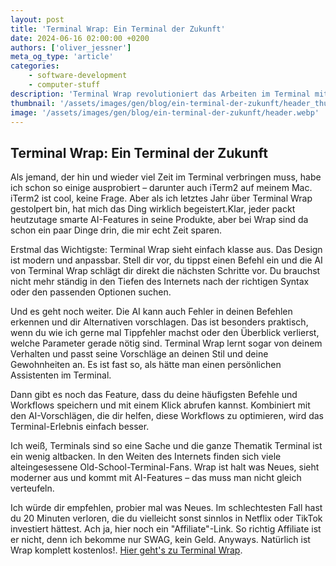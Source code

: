 ```yaml
---
layout: post
title: 'Terminal Wrap: Ein Terminal der Zukunft'
date: 2024-06-16 02:00:00 +0200
authors: ['oliver_jessner']
meta_og_type: 'article'
categories:
    - software-development
    - computer-stuff
description: 'Terminal Wrap revolutioniert das Arbeiten im Terminal mit modernen, anpassbaren Designs und smarten AI-Features. Diese helfen dir, Befehle effizienter auszuführen, Fehler zu korrigieren und Workflows zu optimieren. Probier es aus und entdecke eine völlig neue Terminal-Erfahrung.'
thumbnail: '/assets/images/gen/blog/ein-terminal-der-zukunft/header_thumbnail.webp'
image: '/assets/images/gen/blog/ein-terminal-der-zukunft/header.webp'
---
```


## Terminal Wrap: Ein Terminal der Zukunft

Als jemand, der hin und wieder viel Zeit im Terminal verbringen muss, habe ich schon so einige ausprobiert – darunter auch iTerm2 auf meinem Mac. iTerm2 ist cool, keine Frage. Aber als ich letztes Jahr über Terminal Wrap gestolpert bin, hat mich das Ding wirklich begeistert.Klar, jeder packt heutzutage smarte AI-Features in seine Produkte, aber bei Wrap sind da schon ein paar Dinge drin, die mir echt Zeit sparen.

Erstmal das Wichtigste: Terminal Wrap sieht einfach klasse aus. Das Design ist modern und anpassbar. Stell dir vor, du tippst einen Befehl ein und die AI von Terminal Wrap schlägt dir direkt die nächsten Schritte vor. Du brauchst nicht mehr ständig in den Tiefen des Internets nach der richtigen Syntax oder den passenden Optionen suchen.

Und es geht noch weiter. Die AI kann auch Fehler in deinen Befehlen erkennen und dir Alternativen vorschlagen. Das ist besonders praktisch, wenn du wie ich gerne mal Tippfehler machst oder den Überblick verlierst, welche Parameter gerade nötig sind. Terminal Wrap lernt sogar von deinem Verhalten und passt seine Vorschläge an deinen Stil und deine Gewohnheiten an. Es ist fast so, als hätte man einen persönlichen Assistenten im Terminal.

Dann gibt es noch das Feature, dass du deine häufigsten Befehle und Workflows speichern und mit einem Klick abrufen kannst. Kombiniert mit den AI-Vorschlägen, die dir helfen, diese Workflows zu optimieren, wird das Terminal-Erlebnis einfach besser.

Ich weiß, Terminals sind so eine Sache und die ganze Thematik Terminal ist ein wenig altbacken. In den Weiten des Internets finden sich viele alteingesessene Old-School-Terminal-Fans. Wrap ist halt was Neues, sieht moderner aus und kommt mit AI-Features – das muss man nicht gleich verteufeln.

Ich würde dir empfehlen, probier mal was Neues. Im schlechtesten Fall hast du 20 Minuten verloren, die du vielleicht sonst sinnlos in Netflix oder TikTok investiert hättest. Ach ja, hier noch ein "Affiliate"-Link. So richtig Affiliate ist er nicht, denn ich bekomme nur SWAG, kein Geld. Anyways. Natürlich ist Wrap komplett kostenlos!. [Hier geht's zu Terminal Wrap](https://app.warp.dev/referral/7DQKRN).

